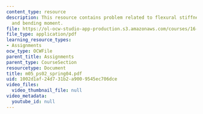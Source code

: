```yaml
---
content_type: resource
description: This resource contains problem related to flexural stiffness, deflection
  and bending moment.
file: https://ol-ocw-studio-app-production.s3.amazonaws.com/courses/16-01-unified-engineering-i-ii-iii-iv-fall-2005-spring-2006/1002d1af24d731b2a9009545ec706dce_m05_ps02_spring04.pdf
file_type: application/pdf
learning_resource_types:
- Assignments
ocw_type: OCWFile
parent_title: Assignments
parent_type: CourseSection
resourcetype: Document
title: m05_ps02_spring04.pdf
uid: 1002d1af-24d7-31b2-a900-9545ec706dce
video_files:
  video_thumbnail_file: null
video_metadata:
  youtube_id: null
---
```

